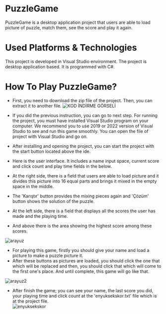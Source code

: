 # PuzzleGame
PuzzleGame is a desktop application project that users are able to load picture of puzzle, match them, see the score and play it again.

# Used Platforms & Technologies
This project is developed in Visual Studio environment. 
The project is desktop application based. 
It is programmed with C#.

# How To Play PuzzleGame?
- First, you need to download the zip file of the project. Then, you can extract it to another file.
![KOD İNDİRME GÖRSELİ](https://user-images.githubusercontent.com/75219592/230428259-51c06fe4-4498-4118-aa58-baccadf527d3.PNG)

- If you did the previous instruction, you can go to next step.  For running the project, you must have installed Visual Studio program on your computer. We recommend you to use 2019 or 2022 version of Visual Studio to see and run this game smoothly. You can open the file of project with Visual Studio and go on.
- After installing and opening the project, you can start the project with the start button located above the ide. 
- Here is the user interface. It includes a name input space, current score and click count and play time fields in the below. 
- At the right side, there is a field that users are able to load picture and it divides this picture into 16 equal parts and brings it mixed in the empty space in the middle. 
- The 'Karıştır' button provides the mixing pieces again and 'Çözüm' button shows the solution of the puzzle. 
- At the left side, there is a field that displays all the scores the user has made and the playing time. 
- And above there is the area showing the highest score among these scores.

![arayuz](https://user-images.githubusercontent.com/75219592/230424239-a10ba79c-dae0-445c-a75c-147bfc1ae34c.png)

- For playing this game, firstly you should give your name and load a picture to make a puzzle picture it. 
- After these buttons as pictures are loaded, you should click the one that which will be replaced and then, you should click that which will come to the first one's place. And until complete, this game will go like that.

![arayuz2](https://user-images.githubusercontent.com/75219592/230434821-8c329d5c-1296-4deb-8cc2-c1514a868154.png)

- After finish the game; you can see your name, the last score you did, your playing time and click count at the 'enyuksekskor.txt' file which is at the project file.  
![enyuksekskor](https://user-images.githubusercontent.com/75219592/230434773-ed08795c-6e5f-4ba7-b914-42e5db0344d6.PNG)
